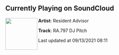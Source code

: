 ## Currently Playing on SoundCloud

[<img align="left" width="100" src="https://i1.sndcdn.com/artworks-5TTA29gO0AcGhufw-UcbTNg-t500x500.jpg">](https://soundcloud.com/resident-advisor/ra797-dj-pitch)

**Artist**: Resident Advisor 

**Track**: RA.797 DJ Pitch

Last updated at 09/13/2021 08:11
